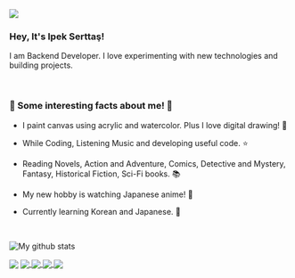<img src="https://i.pinimg.com/originals/f6/e3/e0/f6e3e05c4fe415c77759c74461240a13.jpg">


### Hey, It's Ipek Serttaş! 
I am Backend Developer. I love experimenting with new technologies and building projects.


<br>

### 🧬 Some interesting facts about me! 🧬
 

  - I paint canvas using acrylic and watercolor. Plus I love digital drawing! 🎨

  - While Coding, Listening Music and developing useful code. ⭐️

  - Reading Novels, Action and Adventure, Comics, Detective and Mystery, Fantasy, Historical Fiction, Sci-Fi books. 📚

  - My new hobby is watching Japanese anime! 💫
  
  - Currently learning Korean and Japanese. 🥢
  
  <br>

![My github stats](https://github-readme-stats.vercel.app/api?username=ipekserttas99&show_icons=true&theme=synthwave&count_private=true&hide=issues,contribs)


<img align="center" src="https://github-readme-stats.vercel.app/api/top-langs/?username=ipekserttas99&count_private=true&layout=compact" />




<a href="https://github.com/ipekserttas99/hrms_backend">
  <img align="center" src="https://github-readme-stats.vercel.app/api/pin/?username=ipekserttas99&repo=hrms_backend" />
</a>
<a href="https://github.com/ipekserttas99/cantacim">
  <img align="center" src="https://github-readme-stats.vercel.app/api/pin/?username=ipekserttas99&repo=cantacim" />
</a>
<a href="https://github.com/ipekserttas99/trashCollectionSystem">
  <img align="center" src="https://github-readme-stats.vercel.app/api/pin/?username=ipekserttas99&repo=trashCollectionSystem" />
</a>
<a href="https://github.com/ipekserttas99/UrunKatalogProjesi">
  <img align="center" src="https://github-readme-stats.vercel.app/api/pin/?username=ipekserttas99&repo=UrunKatalogProjesi" />
</a>


